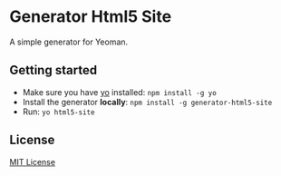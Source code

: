 # Generator Html5 Site
A simple generator for Yeoman.

## Getting started
- Make sure you have [yo](https://github.com/yeoman/yo) installed:
    `npm install -g yo`
- Install the generator **locally**: `npm install -g generator-html5-site`
- Run: `yo html5-site`

## License
[MIT License](http://en.wikipedia.org/wiki/MIT_License)
